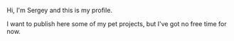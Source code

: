 Hi, I'm Sergey and this is my profile.

I want to publish here some of my pet projects, but I've got no free time for now.
